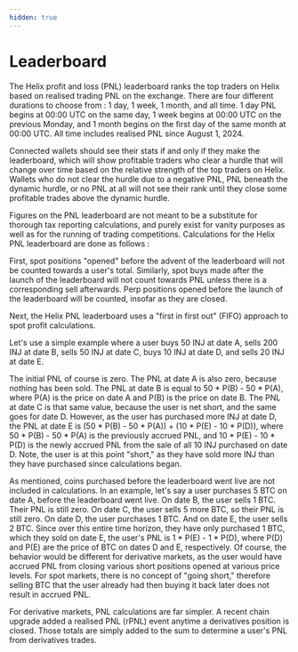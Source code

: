 ```yaml
---
hidden: true
---
```


# Leaderboard

The Helix profit and loss (PNL) leaderboard ranks the top traders on Helix based on realised trading PNL on the exchange. There are four different durations to choose from : 1 day, 1 week, 1 month, and all time. 1 day PNL begins at 00:00 UTC on the same day, 1 week begins at 00:00 UTC on the previous Monday, and 1 month begins on the first day of the same month at 00:00 UTC. All time includes realised PNL since August 1, 2024.

Connected wallets should see their stats if and only if they make the leaderboard, which will show profitable traders who clear a hurdle that will change over time based on the relative strength of the top traders on Helix. Wallets who do not clear the hurdle due to a negative PNL, PNL beneath the dynamic hurdle, or no PNL at all will not see their rank until they close some profitable trades above the dynamic hurdle.

Figures on the PNL leaderboard are not meant to be a substitute for thorough tax reporting calculations, and purely exist for vanity purposes as well as for the running of trading competitions. Calculations for the Helix PNL leaderboard are done as follows :&#x20;

First, spot positions "opened" before the advent of the leaderboard will not be counted towards a user's total. Similarly, spot buys made after the launch of the leaderboard will not count towards PNL unless there is a corresponding sell afterwards. Perp positions opened before the launch of the leaderboard will be counted, insofar as they are closed.

Next, the Helix PNL leaderboard uses a "first in first out" (FIFO) approach to spot profit calculations.

Let's use a simple example where a user buys 50 INJ at date A, sells 200 INJ at date B, sells 50 INJ at date C, buys 10 INJ at date D, and sells 20 INJ at date E.

The initial PNL of course is zero. The PNL at date A is also zero, because nothing has been sold. The PNL at date B is equal to 50 \* P(B) - 50 \* P(A), where P(A) is the price on date A and P(B) is the price on date B. The PNL at date C is that same value, because the user is net short, and the same goes for date D. However, as the user has purchased more INJ at date D, the PNL at date E is (50 \* P(B) - 50 \* P(A)) + (10 \* P(E) - 10 \* P(D)), where 50 \* P(B) - 50 \* P(A) is the previously accrued PNL, and 10 \* P(E) - 10 \* P(D) is the newly accrued PNL from the sale of all 10 INJ purchased on date D. Note, the user is at this point "short," as they have sold more INJ than they have purchased since calculations began.

As mentioned, coins purchased before the leaderboard went live are not included in calculations. In an example, let's say a user purchases 5 BTC on date A, before the leaderboard went live. On date B, the user sells 1 BTC. Their PNL is still zero. On date C, the user sells 5 more BTC, so their PNL is still zero. On date D, the user purchases 1 BTC. And on date E, the user sells 2 BTC. Since over this entire time horizon, they have only purchased 1 BTC, which they sold on date E, the user's PNL is 1 \* P(E) - 1 \* P(D), where P(D) and P(E) are the price of BTC on dates D and E, respectively. Of course, the behavior would be different for derivative markets, as the user would have accrued PNL from closing various short positions opened at various price levels. For spot markets, there is no concept of "going short," therefore selling BTC that the user already had then buying it back later does not result in accrued PNL.

For derivative markets, PNL calculations are far simpler. A recent chain upgrade added a realised PNL (rPNL) event anytime a derivatives position is closed. Those totals are simply added to the sum to determine a user's PNL from derivatives trades.
